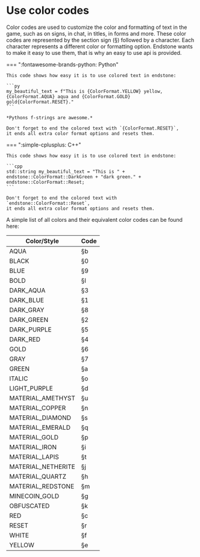 # Use color codes

Color codes are used to customize the color and formatting of text in the game, such as on signs, in chat, in titles, in forms and more. These color codes are represented by the section sign (§) followed by a character. Each character represents a different color or formatting option. Endstone wants to make it easy to use them, that is why an easy to use api is provided.

=== ":fontawesome-brands-python: Python"
    
    This code shows how easy it is to use colored text in endstone:

    ```py
    my_beautiful_text = f"This is {ColorFormat.YELLOW} yellow, {ColorFormat.AQUA} aqua and {ColorFormat.GOLD} gold{ColorFormat.RESET}."
    ```

    *Pythons f-strings are awesome.*

    Don't forget to end the colored text with `{ColorFormat.RESET}`,
    it ends all extra color format options and resets them. 

=== ":simple-cplusplus: C++"
    
    This code shows how easy it is to use colored text in endstone:
    
    ```cpp
    std::string my_beautiful_text = "This is " + endstone::ColorFormat::DarkGreen + "dark green." + endstone::ColorFormat::Reset;
    ```

    Don't forget to end the colored text with `endstone::ColorFormat::Reset`,
    it ends all extra color format options and resets them. 

A simple list of all colors and their equivalent color codes can be found here:

| Color/Style         | Code |
|---------------------|------|
| AQUA                | §b   |
| BLACK               | §0   |
| BLUE                | §9   |
| BOLD                | §l   |
| DARK_AQUA           | §3   |
| DARK_BLUE           | §1   |
| DARK_GRAY           | §8   |
| DARK_GREEN          | §2   |
| DARK_PURPLE         | §5   |
| DARK_RED            | §4   |
| GOLD                | §6   |
| GRAY                | §7   |
| GREEN               | §a   |
| ITALIC              | §o   |
| LIGHT_PURPLE        | §d   |
| MATERIAL_AMETHYST   | §u   |
| MATERIAL_COPPER     | §n   |
| MATERIAL_DIAMOND    | §s   |
| MATERIAL_EMERALD    | §q   |
| MATERIAL_GOLD       | §p   |
| MATERIAL_IRON       | §i   |
| MATERIAL_LAPIS      | §t   |
| MATERIAL_NETHERITE  | §j   |
| MATERIAL_QUARTZ     | §h   |
| MATERIAL_REDSTONE   | §m   |
| MINECOIN_GOLD       | §g   |
| OBFUSCATED          | §k   |
| RED                 | §c   |
| RESET               | §r   |
| WHITE               | §f   |
| YELLOW              | §e   |
